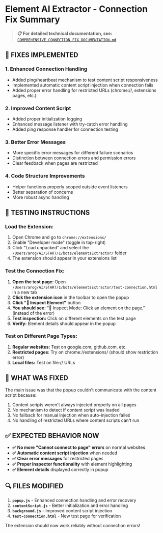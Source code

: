 # Element AI Extractor - Connection Fix Summary

> **📋 For detailed technical documentation, see:** [`COMPREHENSIVE_CONNECTION_FIX_DOCUMENTATION.md`](./COMPREHENSIVE_CONNECTION_FIX_DOCUMENTATION.md)

## 🔧 **FIXES IMPLEMENTED**

### 1. **Enhanced Connection Handling**
- Added ping/heartbeat mechanism to test content script responsiveness
- Implemented automatic content script injection when connection fails
- Added proper error handling for restricted URLs (chrome://, extensions pages, etc.)

### 2. **Improved Content Script**
- Added proper initialization logging
- Enhanced message listener with try-catch error handling
- Added ping response handler for connection testing

### 3. **Better Error Messages**
- More specific error messages for different failure scenarios
- Distinction between connection errors and permission errors
- Clear feedback when pages are restricted

### 4. **Code Structure Improvements**
- Helper functions properly scoped outside event listeners
- Better separation of concerns
- More robust async handling

## 🧪 **TESTING INSTRUCTIONS**

### **Load the Extension:**
1. Open Chrome and go to `chrome://extensions/`
2. Enable "Developer mode" (toggle in top-right)
3. Click "Load unpacked" and select the `/Users/arog/AI/START/1/bots/elementsExtractor/` folder
4. The extension should appear in your extensions list

### **Test the Connection Fix:**
1. **Open the test page:** Open `/Users/arog/AI/START/1/bots/elementsExtractor/test-connection.html` in a new tab
2. **Click the extension icon** in the toolbar to open the popup
3. **Click "🔬 Inspect Element"** button
4. **You should see:** "🔬 Inspect Mode: Click an element on the page." (instead of the error)
5. **Test inspection:** Click on different elements on the test page
6. **Verify:** Element details should appear in the popup

### **Test on Different Page Types:**
1. **Regular websites:** Test on google.com, github.com, etc.
2. **Restricted pages:** Try on chrome://extensions/ (should show restriction error)
3. **Local files:** Test on file:// URLs

## 🐛 **WHAT WAS FIXED**

The main issue was that the popup couldn't communicate with the content script because:
1. Content scripts weren't always injected properly on all pages
2. No mechanism to detect if content script was loaded
3. No fallback for manual injection when auto-injection failed
4. No handling of restricted URLs where content scripts can't run

## ✅ **EXPECTED BEHAVIOR NOW**

- **✅ No more "Cannot connect to page" errors** on normal websites
- **✅ Automatic content script injection** when needed
- **✅ Clear error messages** for restricted pages
- **✅ Proper inspector functionality** with element highlighting
- **✅ Element details** displayed correctly in popup

## 🔍 **FILES MODIFIED**

1. **`popup.js`** - Enhanced connection handling and error recovery
2. **`contentScript.js`** - Better initialization and error handling  
3. **`background.js`** - Improved content script injection
4. **`test-connection.html`** - New test page for verification

The extension should now work reliably without connection errors!
